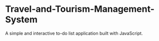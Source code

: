 # Travel-and-Tourism-Management-System
A simple and interactive to-do list application built with  JavaScript.
